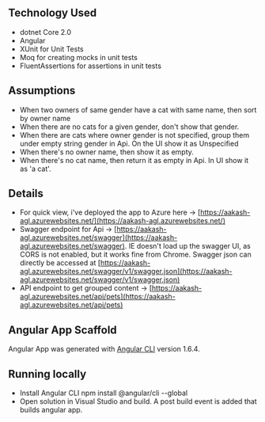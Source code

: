 ## Technology Used

- dotnet Core 2.0
- Angular
- XUnit for Unit Tests
- Moq for creating mocks in unit tests
- FluentAssertions for assertions in unit tests


## Assumptions

- When two owners of same gender have a cat with same name, then sort by owner name
- When there are no cats for a given gender, don't show that gender.
- When there are cats where owner gender is not specified, group them under empty string gender in Api. On the UI show it as Unspecified
- When there's no owner name, then show it as empty.
- When there's no cat name, then return it as empty in Api. In UI show it as 'a cat'.


## Details

- For quick view, i've deployed the app to Azure here -> [https://aakash-agl.azurewebsites.net/](https://aakash-agl.azurewebsites.net/)
- Swagger endpoint for Api -> [https://aakash-agl.azurewebsites.net/swagger](https://aakash-agl.azurewebsites.net/swagger). IE doesn't load up the swagger UI, as CORS is not enabled, but it works fine from Chrome. Swagger json can directly be accessed at [https://aakash-agl.azurewebsites.net/swagger/v1/swagger.json](https://aakash-agl.azurewebsites.net/swagger/v1/swagger.json)
- API endpoint to get grouped content -> [https://aakash-agl.azurewebsites.net/api/pets](https://aakash-agl.azurewebsites.net/api/pets)

## Angular App Scaffold

Angular App was generated with [Angular CLI](https://github.com/angular/angular-cli) version 1.6.4.

## Running locally
- Install Angular CLI npm install @angular/cli --global
- Open solution in Visual Studio and build. A post build event is added that builds angular app. 

